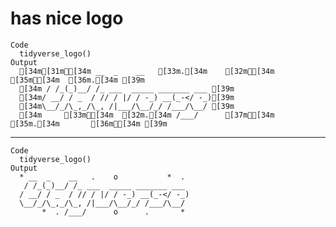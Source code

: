# has nice logo

    Code
      tidyverse_logo()
    Output
      [34m[31m⬢[34m __  _    __   [33m.[34m    [32m⬡[34m           [35m⬢[34m  [36m.[34m [39m
      [34m / /_(_)__/ /_ ___  _____ _______ ___ [39m
      [34m/ __/ / _  / // / |/ / -_) __(_-</ -_)[39m
      [34m\__/_/\_,_/\_, /|___/\__/_/ /___/\__/ [39m
      [34m     [33m⬢[34m  [32m.[34m /___/      [37m⬡[34m      [35m.[34m       [36m⬢[34m [39m

---

    Code
      tidyverse_logo()
    Output
      * __  _    __   .    o           *  . 
       / /_(_)__/ /_ ___  _____ _______ ___ 
      / __/ / _  / // / |/ / -_) __(_-</ -_)
      \__/_/\_,_/\_, /|___/\__/_/ /___/\__/ 
           *  . /___/      o      .       * 

